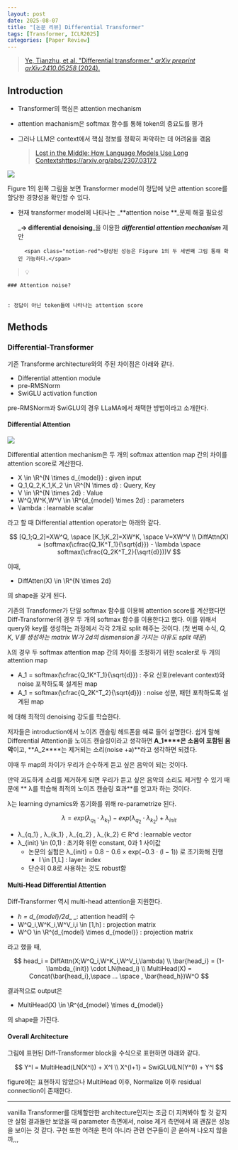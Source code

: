 ```yaml
---
layout: post
date: 2025-08-07
title: "[논문 리뷰] Differential Transformer"
tags: [Transformer, ICLR2025]
categories: [Paper Review]
---
```


> [Ye, Tianzhu, et al. "Differential transformer." ](https://arxiv.org/abs/2410.05258)[_arXiv preprint arXiv:2410.05258_](https://arxiv.org/abs/2410.05258)[ (2024).](https://arxiv.org/abs/2410.05258)



## Introduction

- Transformer의 핵심은 attention mechanism
- attention machanism은 softmax 함수를 통해 token의 중요도를 평가
- 그러나 LLM은 context에서 핵심 정보를 정확히 파악하는 데 어려움을 겪음

	> [Lost in the Middle: How Language Models Use Long Contextshttps://arxiv.org/abs/2307.03172](https://arxiv.org/abs/2307.03172)


![](https://prod-files-secure.s3.us-west-2.amazonaws.com/542b861c-36a8-4051-84e5-8804b6728dba/9083ea56-691a-4752-ae26-47f403431ac8/image.png?X-Amz-Algorithm=AWS4-HMAC-SHA256&X-Amz-Content-Sha256=UNSIGNED-PAYLOAD&X-Amz-Credential=ASIAZI2LB466YN4NWWMG%2F20251002%2Fus-west-2%2Fs3%2Faws4_request&X-Amz-Date=20251002T110052Z&X-Amz-Expires=3600&X-Amz-Security-Token=IQoJb3JpZ2luX2VjEJL%2F%2F%2F%2F%2F%2F%2F%2F%2F%2FwEaCXVzLXdlc3QtMiJGMEQCIB62CRn%2BVrew%2BCCTD39lJwJhOkeQ%2FmBiB3LEElM%2BW%2BUTAiAg%2BidRn3OfAQIrV5nny6hM2ikfm1V8WVnVsGoWKRXTWCr%2FAwgrEAAaDDYzNzQyMzE4MzgwNSIMD3nn6iqmyvEjYFD9KtwDx8Qqsxv%2B2rmFQ8%2BU7DC3J%2Fn98aNfvA32xVcucPjuhUWakG26guOiduC9JZ7Ys8pc7IX2glW3mrVIqCUfEdM%2BAQK65hLdFrEpXzmDYMwjgADdE5RbrfwnYEGEsvgvmhHdXmidKIwThglEUMmrRl1AFFnBayLp0mHApelirS%2BpftVEQKzEPNyhISoLNIxcNb7dNRcEiMKb2ANTfhf%2FUDvw5Tg1n%2B8E6U24ox%2FCloUiEjQ5zFwGlqs7fie5ft4FbCaXIWcwTwKDHCcw2685VdyCFlgY%2B7eypcbNo9FWhzb%2FAFxnnZTBzilOOClRBeOz6O83gpMyl%2FX4lWuiR4BotwnlhwHD0V5RxWVohYu7yfebkE%2BkX85UUu6eIDGgdZ%2BgMVKUBEoyP%2BDqLgYRz5E2%2F74Ach6ae06moED9%2BUmr4oIuCPlidVMT6bu8PWc1z57FejDkFR1y5JzUqUkPI71QbZN6jNWzYpDJMBiYKnej%2FU%2FL7zgvtgc3%2B%2FQ%2FphYWdDg1GhV7fzIZswdl4%2BWCQQXytX03UAJ5hG6NhXCRDIbXgVbSK%2BNZveBUcqUNkAYJB%2FakNgsL7e7BArGu4HlC2J7tGH%2FtGzCOtzzlcf18NYH4XeG5TFJx0DY6C7KtOzuanSww%2F4%2F5xgY6pgFQJ4T%2BXkzmfEL5uxZxmQL0q1qNxCcN%2FgKoQlE2way6bm8%2BdgExYSmtK7vprhUw6XehL0cjuqLFE%2BBQyb4RNETrKbGl9Y0NPWzVCWU78NSpcMaUQp17KaXHR8mqMVnYanW7SXQu%2BbLzaboIJNMTxgTK4Opxpe9oB%2B2ognZXnr6Noh7Auqi1lL3W89J%2FJ%2BexZdyMYX6csBef0tmtc5Dlvj34qh9lagBy&X-Amz-Signature=bc44d200dd63b1d45981c32b9f4e14899e0246c7a7eb45a7cf633721aa7a53d9&X-Amz-SignedHeaders=host&x-amz-checksum-mode=ENABLED&x-id=GetObject)


Figure 1의 왼쪽 그림을 보면 Transformer model이 정답에 낮은 attention score를 할당한 경향성을 확인할 수 있다.

- 현재 transformer model에 나타나는 _**attention noise **_문제 해결 필요성

	_**→ differential denoising**_을 이용한 _**differential attention mechanism**_ 제안


		<span class="notion-red">향상된 성능은 Figure 1의 두 세번째 그림 통해 확인 가능하다.</span>


> 💡 


	### Attention noise?


	: 정답이 아닌 token들에 나타나는 attention score



## Methods



### Differential-Transformer


기존 Transforme architecture와의 주된 차이점은 아래와 같다.

- Differential attention module
- pre-RMSNorm
- SwiGLU activation function

pre-RMSNorm과 SwiGLU의 경우 LLaMA에서 채택한 방법이라고 소개한다.



#### Differential Attention


![](https://prod-files-secure.s3.us-west-2.amazonaws.com/542b861c-36a8-4051-84e5-8804b6728dba/116d70b2-1963-4810-9167-f4c7d8a06e8f/image.png?X-Amz-Algorithm=AWS4-HMAC-SHA256&X-Amz-Content-Sha256=UNSIGNED-PAYLOAD&X-Amz-Credential=ASIAZI2LB466YN4NWWMG%2F20251002%2Fus-west-2%2Fs3%2Faws4_request&X-Amz-Date=20251002T110052Z&X-Amz-Expires=3600&X-Amz-Security-Token=IQoJb3JpZ2luX2VjEJL%2F%2F%2F%2F%2F%2F%2F%2F%2F%2FwEaCXVzLXdlc3QtMiJGMEQCIB62CRn%2BVrew%2BCCTD39lJwJhOkeQ%2FmBiB3LEElM%2BW%2BUTAiAg%2BidRn3OfAQIrV5nny6hM2ikfm1V8WVnVsGoWKRXTWCr%2FAwgrEAAaDDYzNzQyMzE4MzgwNSIMD3nn6iqmyvEjYFD9KtwDx8Qqsxv%2B2rmFQ8%2BU7DC3J%2Fn98aNfvA32xVcucPjuhUWakG26guOiduC9JZ7Ys8pc7IX2glW3mrVIqCUfEdM%2BAQK65hLdFrEpXzmDYMwjgADdE5RbrfwnYEGEsvgvmhHdXmidKIwThglEUMmrRl1AFFnBayLp0mHApelirS%2BpftVEQKzEPNyhISoLNIxcNb7dNRcEiMKb2ANTfhf%2FUDvw5Tg1n%2B8E6U24ox%2FCloUiEjQ5zFwGlqs7fie5ft4FbCaXIWcwTwKDHCcw2685VdyCFlgY%2B7eypcbNo9FWhzb%2FAFxnnZTBzilOOClRBeOz6O83gpMyl%2FX4lWuiR4BotwnlhwHD0V5RxWVohYu7yfebkE%2BkX85UUu6eIDGgdZ%2BgMVKUBEoyP%2BDqLgYRz5E2%2F74Ach6ae06moED9%2BUmr4oIuCPlidVMT6bu8PWc1z57FejDkFR1y5JzUqUkPI71QbZN6jNWzYpDJMBiYKnej%2FU%2FL7zgvtgc3%2B%2FQ%2FphYWdDg1GhV7fzIZswdl4%2BWCQQXytX03UAJ5hG6NhXCRDIbXgVbSK%2BNZveBUcqUNkAYJB%2FakNgsL7e7BArGu4HlC2J7tGH%2FtGzCOtzzlcf18NYH4XeG5TFJx0DY6C7KtOzuanSww%2F4%2F5xgY6pgFQJ4T%2BXkzmfEL5uxZxmQL0q1qNxCcN%2FgKoQlE2way6bm8%2BdgExYSmtK7vprhUw6XehL0cjuqLFE%2BBQyb4RNETrKbGl9Y0NPWzVCWU78NSpcMaUQp17KaXHR8mqMVnYanW7SXQu%2BbLzaboIJNMTxgTK4Opxpe9oB%2B2ognZXnr6Noh7Auqi1lL3W89J%2FJ%2BexZdyMYX6csBef0tmtc5Dlvj34qh9lagBy&X-Amz-Signature=c792453a9a1ddbebbc1ceaf5d3aef2017a70655e07e40400b5395d8a39b7d50f&X-Amz-SignedHeaders=host&x-amz-checksum-mode=ENABLED&x-id=GetObject)


Differential attention mechanism은 두 개의 softmax attention map 간의 차이를 attention score로 계산한다.

- X \in \R^{N \times d\_{model}} : given input
- Q\_1,Q\_2,K\_1,K\_2 \in \R^{N \times d} : Query, Key
- V \in \R^{N \times 2d} : Value
- W^Q,W^K,W^V \in \R^{d\_{model} \times 2d} : parameters
- \lambda : learnable scalar

라고 할 때 Differential attention operator는 아래와 같다.


$$
[Q_1;Q_2]=XW^Q, \space [K_1;K_2]=XW^K, \space V=XW^V \\
DiffAttn(X) = (softmax(\cfrac{Q_1K^T_1}{\sqrt{d}}) - \lambda \space softmax(\cfrac{Q_2K^T_2}{\sqrt{d}}))V
$$


이때,

- DiffAtten(X) \in \R^{N \times 2d}

의 shape을 갖게 된다.


기존의 Transformer가 단일 softmax 함수를 이용해 attention score를 계산했다면 Diff-Transformer의 경우 두 개의 softmax 함수를 이용한다고 했다. 이를 위해서 query와 key를 생성하는 과정에서 각각 2개로 split 해주는 것이다. <span class="notion-red">(첫 번째 수식, </span><span class="notion-red">_Q, K, V를 생성하는 matrix W가 2d의 dismension을 가지는 이유도 split 때문_</span><span class="notion-red">)</span>


 λ의 경우 두 softmax attention map 간의 차이를 조정하기 위한 scaler로 두 개의 attention map

- A\_1 = softmax(\cfrac{Q\_1K^T\_1}{\sqrt{d}}) : 주요 신호(relevant context)와 noise 포착하도록 설계된 map
- A\_1 = softmax(\cfrac{Q\_2K^T\_2}{\sqrt{d}}) : noise 성분, 패턴 포착하도록 설계된 map 

에 대해 최적의 denoising 강도를 학습한다.


저자들은 introduction에서 노이즈 캔슬링 헤드폰을 예로 들어 설명한다. 쉽게 말해 Differential Attention을 노이즈 캔슬링이라고 생각하면 **A\_1****은 소음이 포함된 음악**이고, **A\_2****는 제거되는 소리(noise +a)**라고 생각하면 되겠다. 


이때 두 map의 차이가 우리가 순수하게 듣고 싶은 음악이 되는 것이다. 


만약 과도하게 소리를 제거하게 되면 우리가 듣고 싶은 음악의 소리도 제거할 수 있기 때문에 ** λ를 학습해 최적의 노이즈 캔슬링 효과**를 얻고자 하는 것이다.


λ는 learning dynamics와 동기화를 위해 re-parametrize 된다.


$$
\lambda = exp(\lambda_{q_1} \cdot \lambda_{k_1}) - exp(\lambda_{q_2} \cdot \lambda_{k_2}) + \lambda_{init}
$$

- λ\_{q\_1} , λ\_{k\_1} , λ\_{q\_2} , λ\_{k\_2} ∈ R^d : learnable vector
- λ\_{init} \in (0,1) : 초기화 위한 constant, 0과 1 사이값
	- 논문의 실험은 λ\_{init} = 0.8 − 0.6 × exp(−0.3 · (l − 1)) 로 초기화해 진행
		- l \in [1,L] : layer index
	- 단순히 0.8로 사용하는 것도 robust함


#### **Multi-Head Differential Attention**


Diff-Transformer 역시 multi-head attention을 지원한다.

- _h = d\_{model}/2d__ _: attention head의 수
- W^Q\_i,W^K\_i,W^V\_i,i \in [1,h] : projection matrix
- W^O \in \R^{d\_{model} \times d\_{model}} : projection matrix

라고 했을 때,


$$
head_i = DiffAttn(X;W^Q_i,W^K_i,W^V_i,\lambda) \\
\bar{head_i} = (1-\lambda_{init}) \cdot LN(head_i) \\
MultiHead(X) = Concat(\bar{head_i},\space ... \space , \bar{head_h})W^O
$$


결과적으로 output은

- MultiHead(X) \in \R^{d\_{model} \times d\_{model}}

의 shape을 가진다.



#### Overall Architecture


그림에 표현된 Diff-Transformer block을 수식으로 표현하면 아래와 같다.


$$
Y^l = MultiHead(LN(X^l)) + X^l \\
X^{l+1} = SwiGLU(LN(Y^l)) + Y^l
$$


figure에는 표현하지 않았으나 MultiHead 이후, Normalize 이후 residual connection이 존재한다.


---


vanilla Transformer를 대체할만한 architecture인지는 조금 더 지켜봐야 할 것 같지만 실험 결과들만 보았을 때 parameter 측면에서, noise 제거 측면에서 꽤 괜찮은 성능을 보이는 것 같다. 구현 또한 어려운 편이 아니라 관련 연구들이 곧 쏟아져 나오지 않을까,,,

